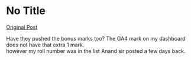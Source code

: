 # No Title

[Original Post](https://discourse.onlinedegree.iitm.ac.in/t/166816/27)

<p>Have they pushed the bonus marks too? The GA4 mark on my dashboard does not have that extra 1 mark.<br>
however my roll number was in the list Anand sir posted a few days back.</p>